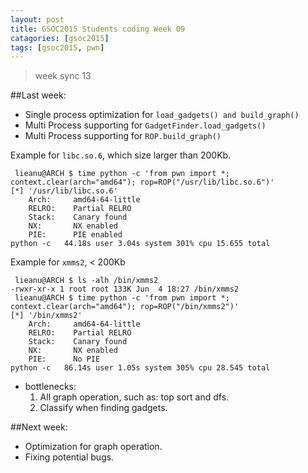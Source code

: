 ```yaml
---
layout: post
title: GSOC2015 Students coding Week 09
catagories: [gsoc2015]
tags: [gsoc2015, pwn]
---
```


> week sync 13

##Last week:

* Single process optimization for `load_gadgets() and build_graph()`
* Multi Process supporting for `GadgetFinder.load_gadgets()`
* Multi Process supporting for `ROP.build_graph()`

Example for `libc.so.6`, which size larger than 200Kb.

```
 lieanu@ARCH $ time python -c 'from pwn import *; context.clear(arch="amd64"); rop=ROP("/usr/lib/libc.so.6")' 
[*] '/usr/lib/libc.so.6'
    Arch:     amd64-64-little
    RELRO:    Partial RELRO
    Stack:    Canary found
    NX:       NX enabled
    PIE:      PIE enabled
python -c   44.18s user 3.04s system 301% cpu 15.655 total       
```

Example for `xmms2`, < 200Kb

```
 lieanu@ARCH $ ls -alh /bin/xmms2 
-rwxr-xr-x 1 root root 133K Jun  4 18:27 /bin/xmms2
 lieanu@ARCH $ time python -c 'from pwn import *; context.clear(arch="amd64"); rop=ROP("/bin/xmms2")'
[*] '/bin/xmms2'
    Arch:     amd64-64-little
    RELRO:    Partial RELRO
    Stack:    Canary found
    NX:       NX enabled
    PIE:      No PIE
python -c   86.14s user 1.05s system 305% cpu 28.545 total       
```

* bottlenecks:
    1. All graph operation, such as: top sort and dfs.
    2. Classify when finding gadgets.

##Next week:

* Optimization for graph operation.
* Fixing potential bugs.
